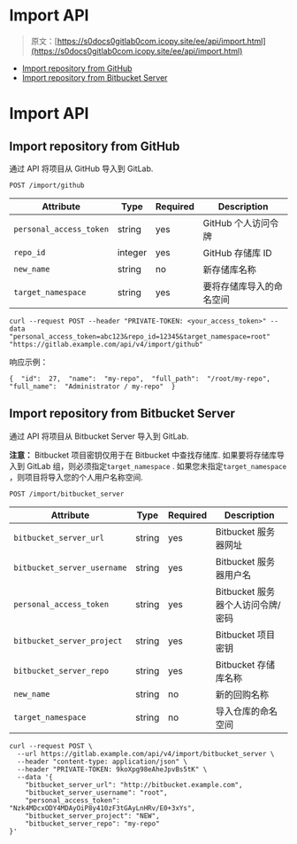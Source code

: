 # Import API

> 原文：[https://s0docs0gitlab0com.icopy.site/ee/api/import.html](https://s0docs0gitlab0com.icopy.site/ee/api/import.html)

*   [Import repository from GitHub](#import-repository-from-github)
*   [Import repository from Bitbucket Server](#import-repository-from-bitbucket-server)

# Import API[](#import-api "Permalink")

## Import repository from GitHub[](#import-repository-from-github "Permalink")

通过 API 将项目从 GitHub 导入到 GitLab.

```
POST /import/github 
```

| Attribute | Type | Required | Description |
| --- | --- | --- | --- |
| `personal_access_token` | string | yes | GitHub 个人访问令牌 |
| `repo_id` | integer | yes | GitHub 存储库 ID |
| `new_name` | string | no | 新存储库名称 |
| `target_namespace` | string | yes | 要将存储库导入的命名空间 |

```
curl --request POST --header "PRIVATE-TOKEN: <your_access_token>" --data "personal_access_token=abc123&repo_id=12345&target_namespace=root" "https://gitlab.example.com/api/v4/import/github" 
```

响应示例：

```
{  "id":  27,  "name":  "my-repo",  "full_path":  "/root/my-repo",  "full_name":  "Administrator / my-repo"  } 
```

## Import repository from Bitbucket Server[](#import-repository-from-bitbucket-server "Permalink")

通过 API 将项目从 Bitbucket Server 导入到 GitLab.

**注意：** Bitbucket 项目密钥仅用于在 Bitbucket 中查找存储库. 如果要将存储库导入到 GitLab 组，则必须指定`target_namespace` . 如果您未指定`target_namespace` ，则项目将导入您的个人用户名称空间.

```
POST /import/bitbucket_server 
```

| Attribute | Type | Required | Description |
| --- | --- | --- | --- |
| `bitbucket_server_url` | string | yes | Bitbucket 服务器网址 |
| `bitbucket_server_username` | string | yes | Bitbucket 服务器用户名 |
| `personal_access_token` | string | yes | Bitbucket 服务器个人访问令牌/密码 |
| `bitbucket_server_project` | string | yes | Bitbucket 项目密钥 |
| `bitbucket_server_repo` | string | yes | Bitbucket 存储库名称 |
| `new_name` | string | no | 新的回购名称 |
| `target_namespace` | string | no | 导入仓库的命名空间 |

```
curl --request POST \
  --url https://gitlab.example.com/api/v4/import/bitbucket_server \
  --header "content-type: application/json" \
  --header "PRIVATE-TOKEN: 9koXpg98eAheJpvBs5tK" \
  --data '{
    "bitbucket_server_url": "http://bitbucket.example.com",
    "bitbucket_server_username": "root",
    "personal_access_token": "Nzk4MDcxODY4MDAyOiP8y410zF3tGAyLnHRv/E0+3xYs",
    "bitbucket_server_project": "NEW",
    "bitbucket_server_repo": "my-repo"
}' 
```